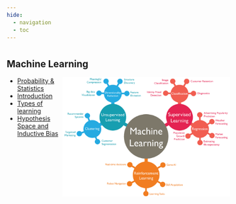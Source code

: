 ```yaml
---
hide:
  - navigation
  - toc
---
```


#
## Machine Learning

<!-- ![Image title](./pictures/machine-learning/machine-learning.png){ align=right, width="1000" } -->

<img style="float: right; width: 75%;" src="./pictures/machine-learning/machine-learning.png">

- [Probability & Statistics](machine-learning/probability-statistics.md)
- [Introduction](machine-learning/introduction.md)
- [Types of learning](machine-learning/different-types-of-learning.md)
- [Hypothesis Space and Inductive Bias](machine-learning/hypothesis-space-and-inductive-bias.md)
